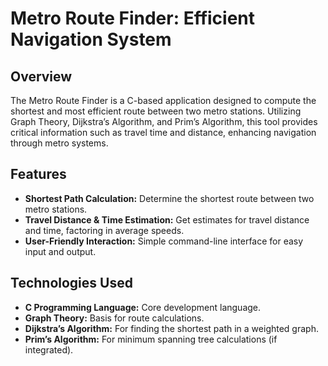 # Metro Route Finder: Efficient Navigation System

## Overview

The Metro Route Finder is a C-based application designed to compute the shortest and most efficient route between two metro stations. Utilizing Graph Theory, Dijkstra’s Algorithm, and Prim’s Algorithm, this tool provides critical information such as travel time and distance, enhancing navigation through metro systems.

## Features

- **Shortest Path Calculation:** Determine the shortest route between two metro stations.
- **Travel Distance & Time Estimation:** Get estimates for travel distance and time, factoring in average speeds.
- **User-Friendly Interaction:** Simple command-line interface for easy input and output.

## Technologies Used

- **C Programming Language:** Core development language.
- **Graph Theory:** Basis for route calculations.
- **Dijkstra’s Algorithm:** For finding the shortest path in a weighted graph.
- **Prim’s Algorithm:** For minimum spanning tree calculations (if integrated).

